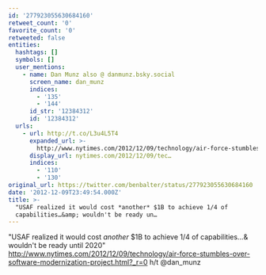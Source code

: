 ```yaml
---
id: '277923055630684160'
retweet_count: '0'
favorite_count: '0'
retweeted: false
entities:
  hashtags: []
  symbols: []
  user_mentions:
    - name: Dan Munz also @ danmunz.bsky.social
      screen_name: dan_munz
      indices:
        - '135'
        - '144'
      id_str: '12384312'
      id: '12384312'
  urls:
    - url: http://t.co/L3u4L5T4
      expanded_url: >-
        http://www.nytimes.com/2012/12/09/technology/air-force-stumbles-over-software-modernization-project.html?_r=0
      display_url: nytimes.com/2012/12/09/tec…
      indices:
        - '110'
        - '130'
original_url: https://twitter.com/benbalter/status/277923055630684160
date: '2012-12-09T23:49:54.000Z'
title: >-
  "USAF realized it would cost *another* $1B to achieve 1/4 of
  capabilities…&amp; wouldn't be ready un…
---
```


"USAF realized it would cost *another* $1B to achieve 1/4 of capabilities…&amp; wouldn't be ready until 2020" http://www.nytimes.com/2012/12/09/technology/air-force-stumbles-over-software-modernization-project.html?_r=0 h/t @dan_munz